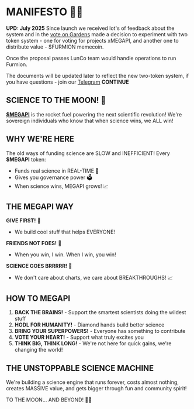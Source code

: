 # MANIFESTO 🧪🚀

**UPD: July 2025** 
Since launch we received lot's of feedback about the system and in the [vote on Gardens](https://app.gardens.fund/gardens/8453/0x7f8beda08fb7f1f3350d4be7f333f5a20f3247aa/0x96aa42ac2a15b897a12d736a28fbbc831f389d96/151/0x8fe008e79f1f66453865e611224d66ad4cb536aa-1) made a decision to experiment with two token system - one for voting for projects xMEGAPI, and another one to distribute value - $FURMION memecoin.

Once the proposal passes LunCo team would handle operations to run Furmion.

The documents will be updated later to reflect the new two-token system, if you have questions - join our [Telegram](https://t.me/hyperdesci_chat)
**CONTINUE**

## SCIENCE TO THE MOON! 🌙

[**$MEGAPI**](../tokenomics/megapi/) is the rocket fuel powering the next scientific revolution! We're sovereign individuals who know that when science wins, we ALL win!

## WHY WE'RE HERE

The old ways of funding science are SLOW and INEFFICIENT! Every **$MEGAPI** token:

* Funds real science in REAL-TIME 🔬
* Gives you governance power 🗳️
* When science wins, MEGAPI grows! 📈

## THE MEGAPI WAY

**GIVE FIRST!** 🎁

* We build cool stuff that helps EVERYONE!

**FRIENDS NOT FOES!** 👫

* When you win, I win. When I win, you win!

**SCIENCE GOES BRRRRR!** 🔭

* We don't care about charts, we care about BREAKTHROUGHS! 📈

## HOW TO MEGAPI

1. **BACK THE BRAINS!** - Support the smartest scientists doing the wildest stuff
2. **HODL FOR HUMANITY!** - Diamond hands build better science
3. **BRING YOUR SUPERPOWERS!** - Everyone has something to contribute
4. **VOTE YOUR HEART!** - Support what truly excites you
5. **THINK BIG, THINK LONG!** - We're not here for quick gains, we're changing the world!

## THE UNSTOPPABLE SCIENCE MACHINE

We're building a science engine that runs forever, costs almost nothing, creates MASSIVE value, and gets bigger through fun and community spirit!

TO THE MOON... AND BEYOND! 🚀✨
